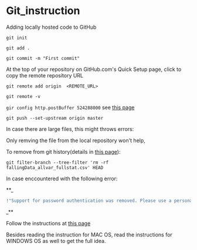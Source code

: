 # Git_instruction

Adding locally hosted code to GitHub

`git init`

`git add .`

`git commit -m "First commit"`

At the top of your repository on GitHub.com's Quick Setup page, click  to copy the remote repository URL

`git remote add origin  <REMOTE_URL>`

`git remote -v`

`gir config http.postBuffer 524288000` see [this page](https://stackoverflow.com/questions/15240815/git-fatal-the-remote-end-hung-up-unexpectedly/)

`git push --set-upstream origin master`

In case there are large files, this might throws errors: 

Only remving the file from the local repository won't help, 

To remove from git history(details in [this page](https://stackoverflow.com/questions/33360043/git-error-need-to-remove-large-file/)):

`git filter-branch --tree-filter 'rm -rf fallingData_allvar_fullstat.csv' HEAD`

In case enccountered with the following error:

**_
```diff
!"Support for password authentication was removed. Please use a personal access token instead."
```
_**

Follow the instructions at [this page](https://stackoverflow.com/questions/68775869/message-support-for-password-authentication-was-removed-please-use-a-personal/)

Besides reading the instruction for MAC OS, read the instructions for WINDOWS OS as well to get the full idea.
